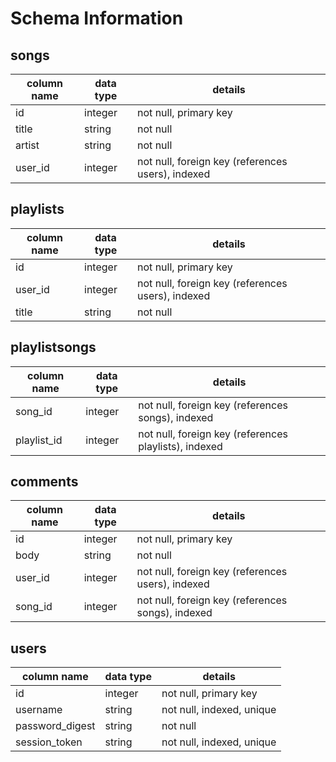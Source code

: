 # Schema Information

## songs
column name | data type | details
------------|-----------|-----------------------
id          | integer   | not null, primary key
title       | string    | not null
artist      | string    | not null
user_id     | integer   | not null, foreign key (references users), indexed
<!-- Do I need anything else for music files?  -->

## playlists
column name | data type | details
------------|-----------|-----------------------
id          | integer   | not null, primary key
user_id     | integer   | not null, foreign key (references users), indexed
title       | string    | not null

## playlistsongs

column name | data type | details
------------|-----------|-----------------------
song_id     | integer   | not null, foreign key (references songs), indexed
playlist_id | integer   | not null, foreign key (references playlists), indexed

## comments
column name | data type | details
------------|-----------|-----------------------
id          | integer   | not null, primary key
body        | string    | not null
user_id     | integer   | not null, foreign key (references users), indexed
song_id     | integer   | not null, foreign key (references songs), indexed

## users
column name     | data type | details
----------------|-----------|-----------------------
id              | integer   | not null, primary key
username        | string    | not null, indexed, unique
password_digest | string    | not null
session_token   | string    | not null, indexed, unique
